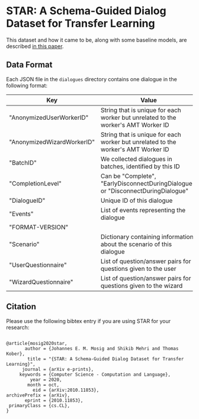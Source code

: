 # STAR: A Schema-Guided Dialog Dataset for Transfer Learning

This dataset and how it came to be, along with some baseline models, are described [in this paper](https://arxiv.org/abs/2010.11853).

## Data Format

Each JSON file in the `dialogues` directory contains one dialogue in the following format:

| Key                        | Value                                                                             |
|----------------------------|-----------------------------------------------------------------------------------|
| "AnonymizedUserWorkerID"   | String that is unique for each worker but unrelated to the worker's AMT Worker ID |
| "AnonymizedWizardWorkerID" | String that is unique for each worker but unrelated to the worker's AMT Worker ID |
| "BatchID"                  | We collected dialogues in batches, identified by this ID                          |
| "CompletionLevel"          | Can be "Complete", "EarlyDisconnectDuringDialogue", or "DisconnectDuringDialogue" |
| "DialogueID"               | Unique ID of this dialogue                                                        |
| "Events"                   | List of events representing the dialogue                                          |
| "FORMAT-VERSION"           |                                                                                   |
| "Scenario"                 | Dictionary containing information about the scenario of this dialogue             |
| "UserQuestionnaire"        | List of question/answer pairs for questions given to the user                     |
| "WizardQuestionnaire"      | List of question/answer pairs for questions given to the wizard                   |


## Citation

Please use the following bibtex entry if you are using STAR for your research:
```

@article{mosig2020star,
  	   author = {Johannes E. M. Mosig and Shikib Mehri and Thomas Kober},
        title = "{STAR: A Schema-Guided Dialog Dataset for Transfer Learning}",
      journal = {arXiv e-prints},
     keywords = {Computer Science - Computation and Language},
         year = 2020,
        month = oct,
          eid = {arXiv:2010.11853},
archivePrefix = {arXiv},
       eprint = {2010.11853},
 primaryClass = {cs.CL},
}
```